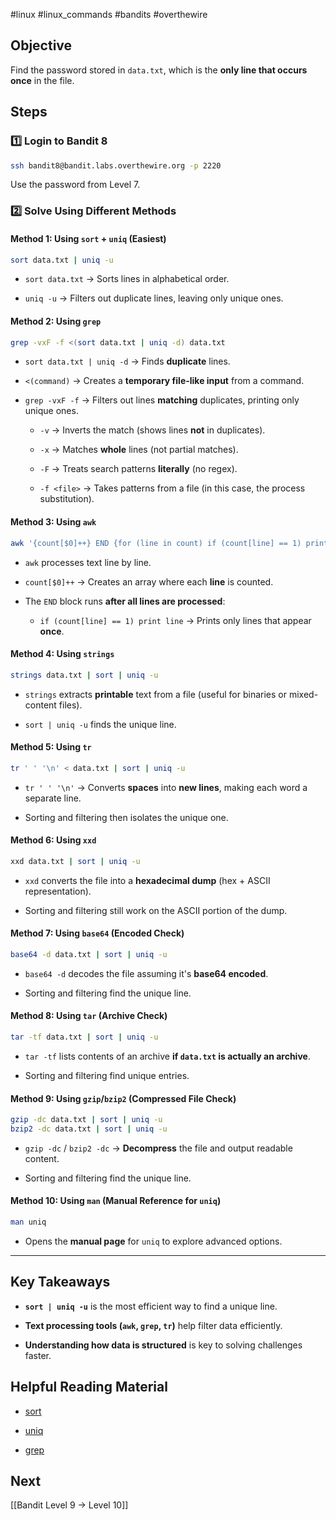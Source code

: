 #linux #linux_commands #bandits #overthewire
## Objective
Find the password stored in `data.txt`, which is the **only line that occurs once** in the file.
## Steps

### 1️⃣ Login to Bandit 8

```bash
ssh bandit8@bandit.labs.overthewire.org -p 2220
```

Use the password from Level 7.
### 2️⃣ Solve Using Different Methods

#### **Method 1: Using `sort` + `uniq` (Easiest)**

```bash
sort data.txt | uniq -u
```

- `sort data.txt` → Sorts lines in alphabetical order.
    
- `uniq -u` → Filters out duplicate lines, leaving only unique ones.
#### **Method 2: Using `grep`**

```bash
grep -vxF -f <(sort data.txt | uniq -d) data.txt
```

- `sort data.txt | uniq -d` → Finds **duplicate** lines.
    
- `<(command)` → Creates a **temporary file-like input** from a command.
    
- `grep -vxF -f` → Filters out lines **matching** duplicates, printing only unique ones.
    
    - `-v` → Inverts the match (shows lines **not** in duplicates).
        
    - `-x` → Matches **whole** lines (not partial matches).
        
    - `-F` → Treats search patterns **literally** (no regex).
        
    - `-f <file>` → Takes patterns from a file (in this case, the process substitution).
        

#### **Method 3: Using `awk`**

```bash
awk '{count[$0]++} END {for (line in count) if (count[line] == 1) print line}' data.txt
```

- `awk` processes text line by line.
    
- `count[$0]++` → Creates an array where each **line** is counted.
    
- The `END` block runs **after all lines are processed**:
    
    - `if (count[line] == 1) print line` → Prints only lines that appear **once**.
        

#### **Method 4: Using `strings`**

```bash
strings data.txt | sort | uniq -u
```

- `strings` extracts **printable** text from a file (useful for binaries or mixed-content files).
    
- `sort | uniq -u` finds the unique line.
    

#### **Method 5: Using `tr`**

```bash
tr ' ' '\n' < data.txt | sort | uniq -u
```

- `tr ' ' '\n'` → Converts **spaces** into **new lines**, making each word a separate line.
    
- Sorting and filtering then isolates the unique one.
    

#### **Method 6: Using `xxd`**

```bash
xxd data.txt | sort | uniq -u
```

- `xxd` converts the file into a **hexadecimal dump** (hex + ASCII representation).
    
- Sorting and filtering still work on the ASCII portion of the dump.
    

#### **Method 7: Using `base64` (Encoded Check)**

```bash
base64 -d data.txt | sort | uniq -u
```

- `base64 -d` decodes the file assuming it's **base64 encoded**.
    
- Sorting and filtering find the unique line.
    

#### **Method 8: Using `tar` (Archive Check)**

```bash
tar -tf data.txt | sort | uniq -u
```

- `tar -tf` lists contents of an archive **if `data.txt` is actually an archive**.
    
- Sorting and filtering find unique entries.
    

#### **Method 9: Using `gzip`/`bzip2` (Compressed File Check)**

```bash
gzip -dc data.txt | sort | uniq -u
bzip2 -dc data.txt | sort | uniq -u
```

- `gzip -dc` / `bzip2 -dc` → **Decompress** the file and output readable content.
    
- Sorting and filtering find the unique line.
    

#### **Method 10: Using `man` (Manual Reference for `uniq`)**

```bash
man uniq
```

- Opens the **manual page** for `uniq` to explore advanced options.
---

## Key Takeaways

- **`sort | uniq -u`** is the most efficient way to find a unique line.
    
- **Text processing tools (`awk`, `grep`, `tr`)** help filter data efficiently.
    
- **Understanding how data is structured** is key to solving challenges faster.
    

## Helpful Reading Material

- [sort](https://manpages.ubuntu.com/manpages/latest/man1/sort.1.html)
    
- [uniq](https://manpages.ubuntu.com/manpages/latest/man1/uniq.1.html)
    
- [grep](https://manpages.ubuntu.com/manpages/latest/man1/grep.1.html)
    

## Next

[[Bandit Level 9 → Level 10]]